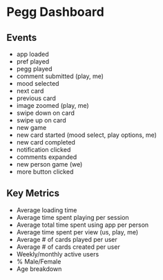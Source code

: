 Pegg Dashboard
=====================

## Events
- app loaded
- pref played
- pegg played
- comment submitted (play, me)
- mood selected
- next card
- previous card
- image zoomed (play, me)
- swipe down on card
- swipe up on card
- new game
- new card started (mood select, play options, me)
- new card completed
- notification clicked
- comments expanded
- new person game (we)
- more button clicked

## Key Metrics
- Average loading time
- Average time spent playing per session
- Average total time spent using app per person
- Average time spent per view (us, play, me)
- Average # of cards played per user
- Average # of cards created per user
- Weekly/monthly active users
- % Male/Female
- Age breakdown
